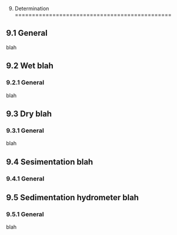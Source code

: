 9. Determination 
==============================================

9.1 General
------------------------

blah
 
 
9.2 Wet blah
--------------------

### 9.2.1 General
blah


9.3 Dry blah
-------------------------
 
### 9.3.1 General

blah


9.4 Sesimentation  blah
--------------------------------------


### 9.4.1 General

9.5 Sedimentation hydrometer blah
---------------------------------------------

### 9.5.1 General
blah




